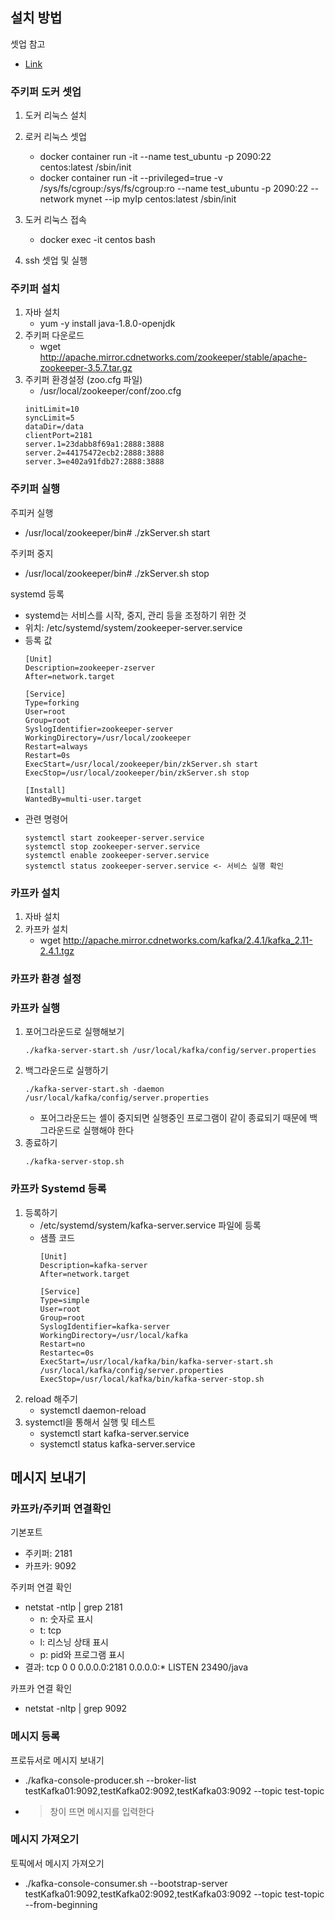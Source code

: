 ## 설치 방법
셋업 참고 
- [Link](https://austcoconut.tistory.com/entry/%EB%AC%B4%EC%9E%91%EC%A0%95-%EB%94%B0%EB%9D%BC-%ED%95%98%EA%B8%B0-LinuxUbuntu-SSH-%EC%9B%90%EA%B2%A9-%EC%A0%91%EC%86%8D-%ED%99%98%EA%B2%BD-%EA%B5%AC%EC%B6%95-feat-Docker-container?category=1085659)

### 주키퍼 도커 셋업
1. 도커 리눅스 설치
2. 로커 리눅스 셋업
   - docker container run -it --name test_ubuntu -p 2090:22 centos:latest /sbin/init
   - docker container run -it --privileged=true -v /sys/fs/cgroup:/sys/fs/cgroup:ro --name test_ubuntu -p 2090:22 --network mynet --ip myIp centos:latest /sbin/init
3. 도커 리눅스 접속
   - docker exec -it centos bash

3. ssh 셋업 및 실행

### 주키퍼 설치
1. 자바 설치
   - yum -y install java-1.8.0-openjdk
2. 주키퍼 다운로드
   - wget http://apache.mirror.cdnetworks.com/zookeeper/stable/apache-zookeeper-3.5.7.tar.gz
3. 주키퍼 환경설정 (zoo.cfg 파일)
   - /usr/local/zookeeper/conf/zoo.cfg
   ~~~
   initLimit=10
   syncLimit=5
   dataDir=/data
   clientPort=2181
   server.1=23dabb8f69a1:2888:3888
   server.2=44175472ecb2:2888:3888
   server.3=e402a91fdb27:2888:3888
   ~~~

### 주키퍼 실행
주피커 실행
- /usr/local/zookeeper/bin# ./zkServer.sh start

주키퍼 중지
- /usr/local/zookeeper/bin# ./zkServer.sh stop

systemd 등록
- systemd는 서비스를 시작, 중지, 관리 등을 조정하기 위한 것
- 위치: /etc/systemd/system/zookeeper-server.service
- 등록 값
   ~~~
   [Unit]
   Description=zookeeper-zserver
   After=network.target

   [Service]
   Type=forking
   User=root
   Group=root
   SyslogIdentifier=zookeeper-server
   WorkingDirectory=/usr/local/zookeeper
   Restart=always
   Restart=0s
   ExecStart=/usr/local/zookeeper/bin/zkServer.sh start
   ExecStop=/usr/local/zookeeper/bin/zkServer.sh stop

   [Install]
   WantedBy=multi-user.target
   ~~~
- 관련 명령어
   ~~~
   systemctl start zookeeper-server.service
   systemctl stop zookeeper-server.service
   systemctl enable zookeeper-server.service
   systemctl status zookeeper-server.service <- 서비스 실행 확인
   ~~~

### 카프카 설치
1. 자바 설치
2. 카프카 설치
   - wget http://apache.mirror.cdnetworks.com/kafka/2.4.1/kafka_2.11-2.4.1.tgz

### 카프카 환경 설정

### 카프카 실행
1. 포어그라운드로 실행해보기
   ~~~
   ./kafka-server-start.sh /usr/local/kafka/config/server.properties
   ~~~
2. 백그라운드로 실행하기
   ~~~
   ./kafka-server-start.sh -daemon /usr/local/kafka/config/server.properties
   ~~~
   - 포어그라운드는 셸이 중지되면 실행중인 프로그램이 같이 종료되기 때문에 백그라운드로 실행해야 한다
3. 종료하기
   ~~~
   ./kafka-server-stop.sh
   ~~~

### 카프카 Systemd 등록
1. 등록하기
   - /etc/systemd/system/kafka-server.service 파일에 등록
   - 샘플 코드
      ~~~
      [Unit]
      Description=kafka-server
      After=network.target

      [Service]
      Type=simple
      User=root
      Group=root
      SyslogIdentifier=kafka-server
      WorkingDirectory=/usr/local/kafka
      Restart=no
      Restartec=0s
      ExecStart=/usr/local/kafka/bin/kafka-server-start.sh /usr/local/kafka/config/server.properties
      ExecStop=/usr/local/kafka/bin/kafka-server-stop.sh
      ~~~
2. reload 해주기
   - systemctl daemon-reload
3. systemctl을 통해서 실행 및 테스트
   - systemctl start kafka-server.service
   - systemctl status kafka-server.service


## 메시지 보내기

### 카프카/주키퍼 연결확인
기본포트
- 주키퍼: 2181
- 카프카: 9092

주키퍼 연결 확인
- netstat -ntlp | grep 2181
   - n: 숫자로 표시
   - t: tcp
   - l: 리스닝 상태 표시
   - p: pid와 프로그램 표시
- 결과: tcp        0      0 0.0.0.0:2181            0.0.0.0:*               LISTEN      23490/java

카프카 연결 확인
- netstat -nltp | grep 9092

### 메시지 등록
프로듀서로 메시지 보내기
- ./kafka-console-producer.sh --broker-list testKafka01:9092,testKafka02:9092,testKafka03:9092 --topic test-topic
- > 창이 뜨면 메시지를 입력한다

### 메시지 가져오기
토픽에서 메시지 가져오기
- ./kafka-console-consumer.sh --bootstrap-server testKafka01:9092,testKafka02:9092,testKafka03:9092 --topic test-topic --from-beginning